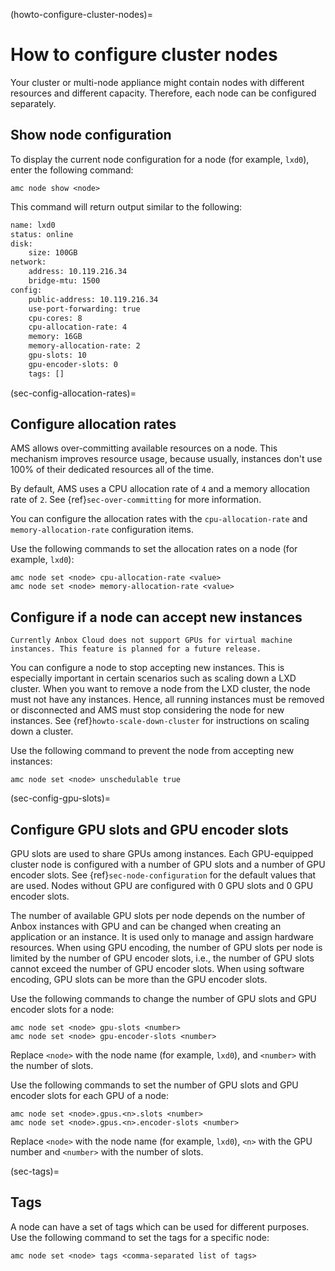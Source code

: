 (howto-configure-cluster-nodes)=
# How to configure cluster nodes

Your cluster or multi-node appliance might contain nodes with different resources and different capacity. Therefore, each node can be configured separately.

## Show node configuration

To display the current node configuration for a node (for example, `lxd0`), enter the following command:

    amc node show <node>

This command will return output similar to the following:

```bash
name: lxd0
status: online
disk:
    size: 100GB
network:
    address: 10.119.216.34
    bridge-mtu: 1500
config:
    public-address: 10.119.216.34
    use-port-forwarding: true
    cpu-cores: 8
    cpu-allocation-rate: 4
    memory: 16GB
    memory-allocation-rate: 2
    gpu-slots: 10
    gpu-encoder-slots: 0
    tags: []
```
(sec-config-allocation-rates)=
## Configure allocation rates

AMS allows over-committing available resources on a node. This mechanism improves resource usage, because usually, instances don't use 100% of their dedicated resources all of the time.

By default, AMS uses a CPU allocation rate of `4` and a memory allocation rate of `2`. See {ref}`sec-over-committing` for more information.

You can configure the allocation rates with the `cpu-allocation-rate` and `memory-allocation-rate` configuration items.

Use the following commands to set the allocation rates on a node (for example, `lxd0`):

    amc node set <node> cpu-allocation-rate <value>
    amc node set <node> memory-allocation-rate <value>

## Configure if a node can accept new instances

```{note}
Currently Anbox Cloud does not support GPUs for virtual machine instances. This feature is planned for a future release.
```

You can configure a node to stop accepting new instances. This is especially important in certain scenarios such as scaling down a LXD cluster. When you want to remove a node from the LXD cluster, the node must not have any instances. Hence, all running instances must be removed or disconnected and AMS must stop considering the node for new instances. See {ref}`howto-scale-down-cluster` for instructions on scaling down a cluster.

Use the following command to prevent the node from accepting new instances:

    amc node set <node> unschedulable true

(sec-config-gpu-slots)=
## Configure GPU slots and GPU encoder slots

GPU slots are used to share GPUs among instances. Each GPU-equipped cluster node is configured with a number of GPU slots and a number of GPU encoder slots. See {ref}`sec-node-configuration` for the default values that are used. Nodes without GPU are configured with 0 GPU slots and 0 GPU encoder slots.

The number of available GPU slots per node depends on the number of Anbox instances with GPU and can be changed when creating an application or an instance. It is used only to manage and assign hardware resources. When using GPU encoding, the number of GPU slots per node is limited by the number of GPU encoder slots, i.e., the number of GPU slots cannot exceed the number of GPU encoder slots. When using software encoding, GPU slots can be more than the GPU encoder slots.

Use the following commands to change the number of GPU slots and GPU encoder slots for a node:

    amc node set <node> gpu-slots <number>
    amc node set <node> gpu-encoder-slots <number>

Replace `<node>` with the node name (for example, `lxd0`), and `<number>` with the number of slots.

Use the following commands to set the number of GPU slots and GPU encoder slots for each GPU of a node:

    amc node set <node>.gpus.<n>.slots <number>
    amc node set <node>.gpus.<n>.encoder-slots <number>

Replace `<node>` with the node name (for example, `lxd0`), `<n>` with the GPU number and `<number>` with the number of slots.

(sec-tags)=
## Tags

A node can have a set of tags which can be used for different purposes. Use the following command to set the tags for a specific node:

    amc node set <node> tags <comma-separated list of tags>
